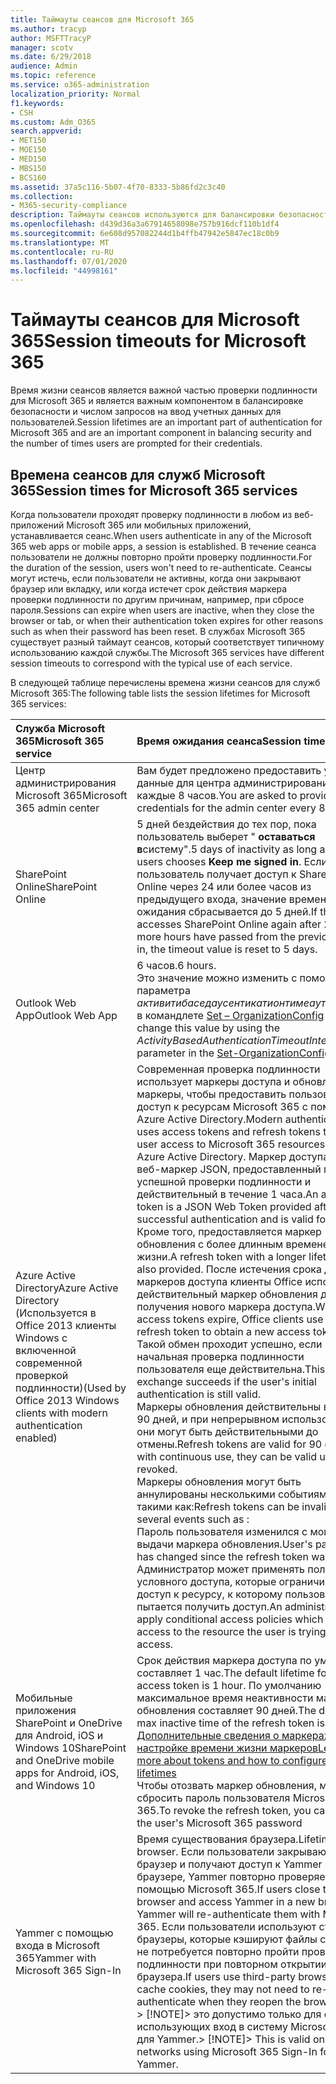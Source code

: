 ```yaml
---
title: Таймауты сеансов для Microsoft 365
ms.author: tracyp
author: MSFTTracyP
manager: scotv
ms.date: 6/29/2018
audience: Admin
ms.topic: reference
ms.service: o365-administration
localization_priority: Normal
f1.keywords:
- CSH
ms.custom: Adm_O365
search.appverid:
- MET150
- MOE150
- MED150
- MBS150
- BCS160
ms.assetid: 37a5c116-5b07-4f70-8333-5b86fd2c3c40
ms.collection:
- M365-security-compliance
description: Таймауты сеансов используются для балансировки безопасности и простоты доступа в клиентских приложениях Microsoft 365.
ms.openlocfilehash: d439d36a3a67914658098e757b916dcf110b1df4
ms.sourcegitcommit: 6e608d957082244d1b4ffb47942e5847ec18c0b9
ms.translationtype: MT
ms.contentlocale: ru-RU
ms.lasthandoff: 07/01/2020
ms.locfileid: "44998161"
---
```

# <a name="session-timeouts-for-microsoft-365"></a><span data-ttu-id="73e9e-103">Таймауты сеансов для Microsoft 365</span><span class="sxs-lookup"><span data-stu-id="73e9e-103">Session timeouts for Microsoft 365</span></span>

<span data-ttu-id="73e9e-104">Время жизни сеансов является важной частью проверки подлинности для Microsoft 365 и является важным компонентом в балансировке безопасности и числом запросов на ввод учетных данных для пользователей.</span><span class="sxs-lookup"><span data-stu-id="73e9e-104">Session lifetimes are an important part of authentication for Microsoft 365 and are an important component in balancing security and the number of times users are prompted for their credentials.</span></span>
  
## <a name="session-times-for-microsoft-365-services"></a><span data-ttu-id="73e9e-105">Времена сеансов для служб Microsoft 365</span><span class="sxs-lookup"><span data-stu-id="73e9e-105">Session times for Microsoft 365 services</span></span>

<span data-ttu-id="73e9e-106">Когда пользователи проходят проверку подлинности в любом из веб-приложений Microsoft 365 или мобильных приложений, устанавливается сеанс.</span><span class="sxs-lookup"><span data-stu-id="73e9e-106">When users authenticate in any of the Microsoft 365 web apps or mobile apps, a session is established.</span></span> <span data-ttu-id="73e9e-107">В течение сеанса пользователи не должны повторно пройти проверку подлинности.</span><span class="sxs-lookup"><span data-stu-id="73e9e-107">For the duration of the session, users won't need to re-authenticate.</span></span> <span data-ttu-id="73e9e-108">Сеансы могут истечь, если пользователи не активны, когда они закрывают браузер или вкладку, или когда истечет срок действия маркера проверки подлинности по другим причинам, например, при сбросе пароля.</span><span class="sxs-lookup"><span data-stu-id="73e9e-108">Sessions can expire when users are inactive, when they close the browser or tab, or when their authentication token expires for other reasons such as when their password has been reset.</span></span> <span data-ttu-id="73e9e-109">В службах Microsoft 365 существует разный таймаут сеансов, который соответствует типичному использованию каждой службы.</span><span class="sxs-lookup"><span data-stu-id="73e9e-109">The Microsoft 365 services have different session timeouts to correspond with the typical use of each service.</span></span>
  
<span data-ttu-id="73e9e-110">В следующей таблице перечислены времена жизни сеансов для служб Microsoft 365:</span><span class="sxs-lookup"><span data-stu-id="73e9e-110">The following table lists the session lifetimes for Microsoft 365 services:</span></span>
  
|<span data-ttu-id="73e9e-111">**Служба Microsoft 365**</span><span class="sxs-lookup"><span data-stu-id="73e9e-111">**Microsoft 365 service**</span></span>|<span data-ttu-id="73e9e-112">**Время ожидания сеанса**</span><span class="sxs-lookup"><span data-stu-id="73e9e-112">**Session timeout**</span></span>|
|:-----|:-----|
|<span data-ttu-id="73e9e-113">Центр администрирования Microsoft 365</span><span class="sxs-lookup"><span data-stu-id="73e9e-113">Microsoft 365 admin center</span></span>  <br/> |<span data-ttu-id="73e9e-114">Вам будет предложено предоставить учетные данные для центра администрирования каждые 8 часов.</span><span class="sxs-lookup"><span data-stu-id="73e9e-114">You are asked to provide credentials for the admin center every 8 hours.</span></span>  <br/> |
|<span data-ttu-id="73e9e-115">SharePoint Online</span><span class="sxs-lookup"><span data-stu-id="73e9e-115">SharePoint Online</span></span>  <br/> |<span data-ttu-id="73e9e-116">5 дней бездействия до тех пор, пока пользователь выберет " **оставаться в**систему".</span><span class="sxs-lookup"><span data-stu-id="73e9e-116">5 days of inactivity as long as the users chooses **Keep me signed in**.</span></span> <span data-ttu-id="73e9e-117">Если пользователь получает доступ к SharePoint Online через 24 или более часов из предыдущего входа, значение времени ожидания сбрасывается до 5 дней.</span><span class="sxs-lookup"><span data-stu-id="73e9e-117">If the user accesses SharePoint Online again after 24 or more hours have passed from the previous sign-in, the timeout value is reset to 5 days.</span></span>  <br/> |
|<span data-ttu-id="73e9e-118">Outlook Web App</span><span class="sxs-lookup"><span data-stu-id="73e9e-118">Outlook Web App</span></span>  <br/> |<span data-ttu-id="73e9e-119">6 часов.</span><span class="sxs-lookup"><span data-stu-id="73e9e-119">6 hours.</span></span>  <br/> <span data-ttu-id="73e9e-120">Это значение можно изменить с помощью параметра _активитибаседаусентикатионтимеаутинтервал_ в командлете [Set – OrganizationConfig](https://go.microsoft.com/fwlink/p/?LinkId=615378) .</span><span class="sxs-lookup"><span data-stu-id="73e9e-120">You can change this value by using the  _ActivityBasedAuthenticationTimeoutInterval_ parameter in the [Set-OrganizationConfig](https://go.microsoft.com/fwlink/p/?LinkId=615378) cmdlet.</span></span>  <br/> |
|<span data-ttu-id="73e9e-121">Azure Active Directory</span><span class="sxs-lookup"><span data-stu-id="73e9e-121">Azure Active Directory</span></span>  <br/> <span data-ttu-id="73e9e-122">(Используется в Office 2013 клиенты Windows с включенной современной проверкой подлинности)</span><span class="sxs-lookup"><span data-stu-id="73e9e-122">(Used by Office 2013 Windows clients with modern authentication enabled)</span></span>  <br/> | <span data-ttu-id="73e9e-123">Современная проверка подлинности использует маркеры доступа и обновляет маркеры, чтобы предоставить пользователям доступ к ресурсам Microsoft 365 с помощью Azure Active Directory.</span><span class="sxs-lookup"><span data-stu-id="73e9e-123">Modern authentication uses access tokens and refresh tokens to grant user access to Microsoft 365 resources using Azure Active Directory.</span></span> <span data-ttu-id="73e9e-124">Маркер доступа — это веб-маркер JSON, предоставленный после успешной проверки подлинности и действительный в течение 1 часа.</span><span class="sxs-lookup"><span data-stu-id="73e9e-124">An access token is a JSON Web Token provided after a successful authentication and is valid for 1 hour.</span></span> <span data-ttu-id="73e9e-125">Кроме того, предоставляется маркер обновления с более длинным временем жизни.</span><span class="sxs-lookup"><span data-stu-id="73e9e-125">A refresh token with a longer lifetime is also provided.</span></span> <span data-ttu-id="73e9e-126">После истечения срока действия маркеров доступа клиенты Office используют действительный маркер обновления для получения нового маркера доступа.</span><span class="sxs-lookup"><span data-stu-id="73e9e-126">When access tokens expire, Office clients use a valid refresh token to obtain a new access token.</span></span> <span data-ttu-id="73e9e-127">Такой обмен проходит успешно, если начальная проверка подлинности пользователя еще действительна.</span><span class="sxs-lookup"><span data-stu-id="73e9e-127">This exchange succeeds if the user's initial authentication is still valid.</span></span>  <br/>  <span data-ttu-id="73e9e-128">Маркеры обновления действительны в течение 90 дней, и при непрерывном использовании они могут быть действительными до отмены.</span><span class="sxs-lookup"><span data-stu-id="73e9e-128">Refresh tokens are valid for 90 days, and with continuous use, they can be valid until revoked.</span></span>  <br/>  <span data-ttu-id="73e9e-129">Маркеры обновления могут быть аннулированы несколькими событиями, такими как:</span><span class="sxs-lookup"><span data-stu-id="73e9e-129">Refresh tokens can be invalidated by several events such as :</span></span>  <br/>  <span data-ttu-id="73e9e-130">Пароль пользователя изменился с момента выдачи маркера обновления.</span><span class="sxs-lookup"><span data-stu-id="73e9e-130">User's password has changed since the refresh token was issued.</span></span>  <br/>  <span data-ttu-id="73e9e-131">Администратор может применять политики условного доступа, которые ограничивают доступ к ресурсу, к которому пользователь пытается получить доступ.</span><span class="sxs-lookup"><span data-stu-id="73e9e-131">An administrator can apply conditional access policies which restrict access to the resource the user is trying to access.</span></span>  <br/> |
|<span data-ttu-id="73e9e-132">Мобильные приложения SharePoint и OneDrive для Android, iOS и Windows 10</span><span class="sxs-lookup"><span data-stu-id="73e9e-132">SharePoint and OneDrive mobile apps for Android, iOS, and Windows 10</span></span>  <br/> |<span data-ttu-id="73e9e-133">Срок действия маркера доступа по умолчанию составляет 1 час.</span><span class="sxs-lookup"><span data-stu-id="73e9e-133">The default lifetime for the access token is 1 hour.</span></span> <span data-ttu-id="73e9e-134">По умолчанию максимальное время неактивности маркера обновления составляет 90 дней.</span><span class="sxs-lookup"><span data-stu-id="73e9e-134">The default max inactive time of the refresh token is 90 days.</span></span>  <br/> [<span data-ttu-id="73e9e-135">Дополнительные сведения о маркерах и настройке времени жизни маркеров</span><span class="sxs-lookup"><span data-stu-id="73e9e-135">Learn more about tokens and how to configure token lifetimes</span></span>](https://docs.microsoft.com/azure/active-directory/active-directory-configurable-token-lifetimes) <br/> <span data-ttu-id="73e9e-136">Чтобы отозвать маркер обновления, можно сбросить пароль пользователя Microsoft 365.</span><span class="sxs-lookup"><span data-stu-id="73e9e-136">To revoke the refresh token, you can reset the user's Microsoft 365 password</span></span>  <br/> |
|<span data-ttu-id="73e9e-137">Yammer с помощью входа в Microsoft 365</span><span class="sxs-lookup"><span data-stu-id="73e9e-137">Yammer with Microsoft 365 Sign-In</span></span>  <br/> |<span data-ttu-id="73e9e-138">Время существования браузера.</span><span class="sxs-lookup"><span data-stu-id="73e9e-138">Lifetime of the browser.</span></span> <span data-ttu-id="73e9e-139">Если пользователи закрывают браузер и получают доступ к Yammer в новом браузере, Yammer повторно проверяет их с помощью Microsoft 365.</span><span class="sxs-lookup"><span data-stu-id="73e9e-139">If users close the browser and access Yammer in a new browser, Yammer will re-authenticate them with Microsoft 365.</span></span> <span data-ttu-id="73e9e-140">Если пользователи используют сторонние браузеры, которые кэшируют файлы cookie, им не потребуется повторно пройти проверку подлинности при повторном открытии браузера.</span><span class="sxs-lookup"><span data-stu-id="73e9e-140">If users use third-party browsers that cache cookies, they may not need to re-authenticate when they reopen the browser.</span></span>  <br/> <span data-ttu-id="73e9e-141">> [!NOTE]> это допустимо только для сетей, использующих вход в систему Microsoft 365 для Yammer.</span><span class="sxs-lookup"><span data-stu-id="73e9e-141">> [!NOTE]> This is valid only for networks using Microsoft 365 Sign-In for Yammer.</span></span>           |
   

